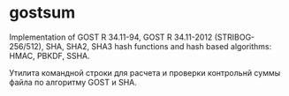 # gostsum
Implementation of GOST R 34.11-94, GOST R 34.11-2012 (STRIBOG-256/512), SHA, SHA2, SHA3 hash functions and hash based algorithms: HMAC, PBKDF, SSHA. 

Утилита командной строки для расчета и проверки контрольнй суммы файла по алгоритму GOST и SHA.
